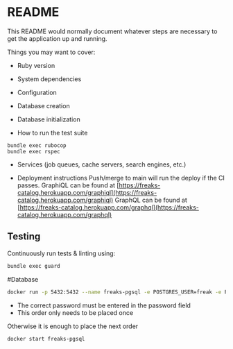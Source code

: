 # README

This README would normally document whatever steps are necessary to get the
application up and running.

Things you may want to cover:

* Ruby version

* System dependencies

* Configuration

* Database creation

* Database initialization

* How to run the test suite
```
bundle exec rubocop
bundle exec rspec
```

* Services (job queues, cache servers, search engines, etc.)

* Deployment instructions
Push/merge to main will run the deploy if the CI passes.
GraphiQL can be found at [https://freaks-catalog.herokuapp.com/graphiql](https://freaks-catalog.herokuapp.com/graphiql)
GraphQL can be found at [https://freaks-catalog.herokuapp.com/graphql](https://freaks-catalog.herokuapp.com/graphql)

## Testing

Continuously run tests & linting using:

```bash
bundle exec guard
```
#Database

```bash
docker run -p 5432:5432 --name freaks-pgsql -e POSTGRES_USER=freak -e POSTGRES_PASSWORD=password -e POSTGRES_DB=freakscatalog -d postgres:13.1-alpine
```

* The correct password must be entered in the password field
* This order only needs to be placed once


Otherwise it is enough to place the next order


```bash
docker start freaks-pgsql
```